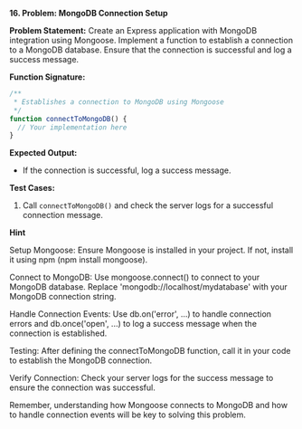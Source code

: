 **16. Problem: MongoDB Connection Setup**

**Problem Statement:**
Create an Express application with MongoDB integration using Mongoose. Implement a function to establish a connection to a MongoDB database. Ensure that the connection is successful and log a success message.

**Function Signature:**
```javascript
/**
 * Establishes a connection to MongoDB using Mongoose
 */
function connectToMongoDB() {
  // Your implementation here
}
```

**Expected Output:**
- If the connection is successful, log a success message.

**Test Cases:**
1. Call `connectToMongoDB()` and check the server logs for a successful connection message.

**Hint**


Setup Mongoose: Ensure Mongoose is installed in your project. If not, install it using npm (npm install mongoose).

Connect to MongoDB: Use mongoose.connect() to connect to your MongoDB database. Replace 'mongodb://localhost/mydatabase' with your MongoDB connection string.

Handle Connection Events: Use db.on('error', ...) to handle connection errors and db.once('open', ...) to log a success message when the connection is established.

Testing: After defining the connectToMongoDB function, call it in your code to establish the MongoDB connection.

Verify Connection: Check your server logs for the success message to ensure the connection was successful.

Remember, understanding how Mongoose connects to MongoDB and how to handle connection events will be key to solving this problem.